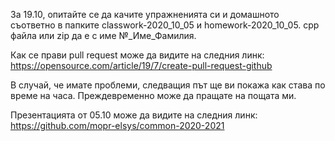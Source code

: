 За 19.10, опитайте се да качите упражненията си и домашното съответно в папките classwork-2020_10_05 и homework-2020_10_05.
cpp файла или zip да e с име №_Име_Фамилия.

Как се прави pull request може да видите на следния линк:
https://opensource.com/article/19/7/create-pull-request-github

В случай, че имате проблеми, следващия път ще ви покажа как става по време на часа. Преждевременно може да пращате на пощата ми.

Презентацията от 05.10 може да видите на следния линк: https://github.com/mopr-elsys/common-2020-2021